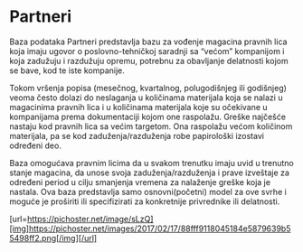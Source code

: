 ﻿# Partneri
Baza podataka Partneri predstavlja bazu za vođenje magacina pravnih lica koja imaju ugovor 
o poslovno-tehničkoj saradnji sa “većom” kompanijom i koja zadužuju i razdužuju opremu, 
potrebnu za obavljanje delatnosti kojom se bave, kod te iste kompanije.

Tokom vršenja popisa (mesečnog, kvartalnog, polugodišnjeg ili godišnjeg) veoma često
dolazi do neslaganja u količinama materijala koja se nalazi u magacinima pravnih lica i
u količinama materijala koje su očekivane u kompanijama prema dokumentaciji kojom
one raspolažu. Greške najčešće nastaju kod pravnih lica sa većim targetom. Ona
raspolažu većom količinom materijala, pa se kod zaduženja/razduženja robe papirološki
izostavi određeni deo.

Baza omogućava pravnim licima da u svakom trenutku imaju uvid u trenutno stanje
magacina, da unose svoja zaduženja/razduženja i prave izveštaje za određeni period u
cilju smanjenja vremena za nalaženje greške koja je nastala.
Ova baza predstavlja samo osnovni(početni) model za ove svrhe i moguće je proširiti ili
specifizirati za konkretnije privrednike ili delatnosti.

[url=https://pichoster.net/image/sLzQ][img]https://pichoster.net/images/2017/02/17/88fff9118045184e5879639b55498ff2.png[/img][/url]